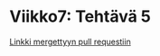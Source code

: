 # Viikko7: Tehtävä 5

[Linkki mergettyyn pull requestiin](https://github.com/wood101/DefinitionOfDone-Lukuvinkkikirjasto/commit/7dd5a5e7197e589d1ddcd455a6deb4a3a05dc617)
